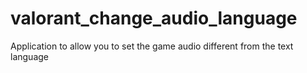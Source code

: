 # valorant_change_audio_language
Application to allow you to set the game audio different from the text language


